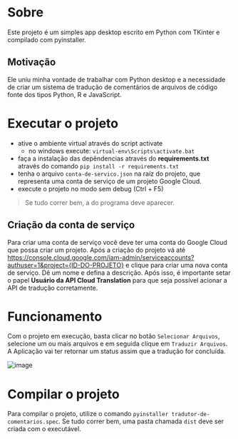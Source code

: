 # Sobre
Este projeto é um simples app desktop escrito em Python com TKinter e compilado com pyinstaller. 

## Motivação
Ele uniu minha vontade de trabalhar com Python desktop e a necessidade de criar um sistema de tradução de comentários de arquivos de código fonte dos tipos Python, R e JavaScript.

# Executar o projeto
- ative o ambiente virtual através do script activate
  - no windows execute: `virtual-env\Scripts\activate.bat`  
- faça a instalação das depêndencias através do **requirements.txt** através do comando `pip install -r requirements.txt`
- tenha o arquivo `conta-de-servico.json` na raíz do projeto, que representa uma conta de serviço de um projeto Google Cloud.
- execute o projeto no modo sem debug (Ctrl + F5)
> Se tudo correr bem, a do programa deve aparecer.

## Criação da conta de serviço
Para criar uma conta de serviço você deve ter uma conta do Google Cloud que possa criar um projeto. Após a criação do projeto vá até https://console.cloud.google.com/iam-admin/serviceaccounts?authuser=1&project={ID-DO-PROJETO} e clique para criar uma nova conta de serviço. Dê um nome e defina a descrição. Após isso, é importante setar o papel **Usuário da API Cloud Translation** para que seja possível acionar a API de tradução corretamente.

# Funcionamento
Com o projeto em execução, basta clicar no botão `Selecionar Arquivos`, selecione um ou mais arquivos e em seguida clique em `Traduzir Arquivos`. A Aplicação vai ter retornar um status assim que a tradução for concluída.

![image](https://github.com/user-attachments/assets/4ba0113c-e349-4ae2-9f5b-c34d3b3a466f)

# Compilar o projeto
Para compilar o projeto, utilize o comando `pyinstaller tradutor-de-comentarios.spec`. Se tudo correr bem, uma pasta chamada `dist` deve ser criada com o executável.